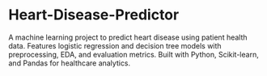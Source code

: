 # Heart-Disease-Predictor
A machine learning project to predict heart disease using patient health data. Features logistic regression and decision tree models with preprocessing, EDA, and evaluation metrics. Built with Python, Scikit-learn, and Pandas for healthcare analytics.

